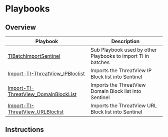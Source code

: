 # Playbooks

## Overview

| Playbook | Description |
| ---------| ----------- |
| [TIBatchImportSentinel](./TIBatchImportSentinel/readme.md) | Sub Playbook used by other Playbooks to import TI in batches |
| [Import-TI-ThreatView_IPBloclist](./Import%20TI-ThreatView_IPBlockList/readme.md) | Imports the ThreatView IP Block list into Sentinel |
| [Import-TI-ThreatView_DomainBlockList](./Import-TI-ThreatView_DomainBlockList/readme.md) | Imports the ThreatView Domain Block list into Sentinel |
| [Import-TI-ThreatView_URLBloclist](./Import-TI-ThreatView_URLBlockList/readme.md) | Imports the ThreatView URL Block list into Sentinel |

## Instructions

